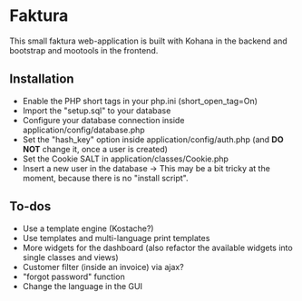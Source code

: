 # Faktura
This small faktura web-application is built with Kohana in the backend and bootstrap and mootools in the frontend.

## Installation
 * Enable the PHP short tags in your php.ini (short_open_tag=On)
 * Import the "setup.sql" to your database
 * Configure your database connection inside application/config/database.php
 * Set the "hash_key" option inside application/config/auth.php (and **DO NOT** change it, once a user is created)
 * Set the Cookie SALT in application/classes/Cookie.php
 * Insert a new user in the database -> This may be a bit tricky at the moment, because there is no "install script".

## To-dos
 * Use a template engine (Kostache?)
 * Use templates and multi-language print templates
 * More widgets for the dashboard (also refactor the available widgets into single classes and views)
 * Customer filter (inside an invoice) via ajax?
 * "forgot password" function
 * Change the language in the GUI
